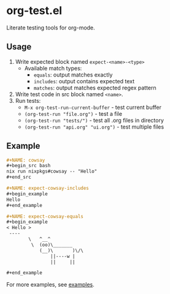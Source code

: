 # org-test.el

Literate testing tools for org-mode.

## Usage

1. Write expected block named `expect-<name>-<type>`
   - Available match types:
     - `equals`: output matches exactly
     - `includes`: output contains expected text
     - `matches`: output matches expected regex pattern
2. Write test code in src block named `<name>`.
3. Run tests:
   - `M-x org-test-run-current-buffer` - test current buffer
   - `(org-test-run "file.org")` - test a file
   - `(org-test-run "tests/")` - test all .org files in directory
   - `(org-test-run "api.org" "ui.org")` - test multiple files

## Example

~~~org
#+NAME: cowsay
#+begin_src bash
nix run nixpkgs#cowsay -- "Hello"
#+end_src

#+NAME: expect-cowsay-includes
#+begin_example
Hello
#+end_example

#+NAME: expect-cowsay-equals
#+begin_example
< Hello >
 ----
        \   ^__^
         \  (oo)\_______
            (__)\       )\/\
                ||----w |
                ||     ||

#+end_example
~~~

For more examples, see [examples](examples/).
